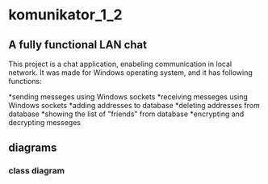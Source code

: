 # komunikator_1_2

## A fully functional LAN chat

This project is a chat application, enabeling communication in local network. It was made for Windows operating system, and it has following functions:

*sending messeges using Windows sockets
*receiving messeges using Windows sockets
*adding addresses to database
*deleting addresses from database
*showing the list of "friends" from database
*encrypting and decrypting messeges

## diagrams
### class diagram


